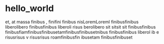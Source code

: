 # hello_world  
et,   at massa finibus ,  finifini  finibus nisLoremLoreml  finibusfinibus liberolibero 
  finibusfinibus  liberoli  risus berolibero sit sitsit sit
finibusfinibus  finibusfiamfinibusfinibusetamfinibusfinibusetnibus
finibusfinibus liberol    ib   e risusrisus  v risusrisus roamfinibusfin  ibusetam finibusfinibuset
